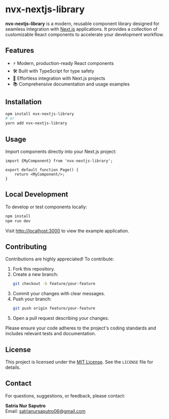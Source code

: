 # nvx-nextjs-library

**nvx-nextjs-library** is a modern, reusable component library designed for seamless integration
with [Next.js](https://nextjs.org/) applications. It provides a collection of customizable React components to
accelerate your development workflow.

## Features

- ⚡️ Modern, production-ready React components
- 🛠️ Built with TypeScript for type safety
- 🔌 Effortless integration with Next.js projects
- 📚 Comprehensive documentation and usage examples

## Installation

```bash
npm install nvx-nextjs-library
# or
yarn add nvx-nextjs-library
```

## Usage

Import components directly into your Next.js project:

```tsx
import {MyComponent} from 'nvx-nextjs-library';

export default function Page() {
    return <MyComponent/>;
}
```

## Local Development

To develop or test components locally:

```bash
npm install
npm run dev
```

Visit [http://localhost:3000](http://localhost:3000) to view the example application.

## Contributing

Contributions are highly appreciated! To contribute:

1. Fork this repository.
2. Create a new branch:
   ```bash
   git checkout -b feature/your-feature
   ```
3. Commit your changes with clear messages.
4. Push your branch:
   ```bash
   git push origin feature/your-feature
   ```
5. Open a pull request describing your changes.

Please ensure your code adheres to the project's coding standards and includes relevant tests and documentation.

## License

This project is licensed under the [MIT License](https://opensource.org/license/mit). See the `LICENSE` file for
details.

## Contact

For questions, suggestions, or feedback, please contact:

**Satria Nur Saputro**  
Email: [satrianursaputro06@gmail.com](mailto:satrianursaputro06@gmail.com)
